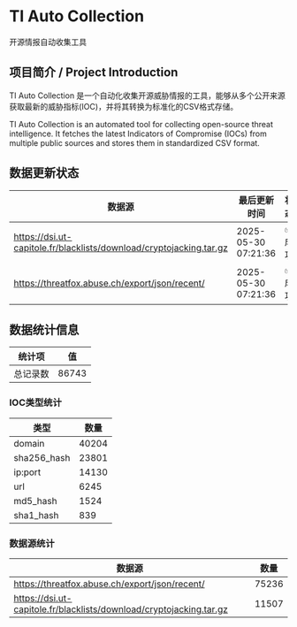 # TI Auto Collection

 开源情报自动收集工具

## 项目简介 / Project Introduction

TI Auto Collection 是一个自动化收集开源威胁情报的工具，能够从多个公开来源获取最新的威胁指标(IOC)，并将其转换为标准化的CSV格式存储。

TI Auto Collection is an automated tool for collecting open-source threat intelligence. It fetches the latest Indicators of Compromise (IOCs) from multiple public sources and stores them in standardized CSV format.

## 数据更新状态

| 数据源 | 最后更新时间 | 状态 |
|--------|------------|------|
| https://dsi.ut-capitole.fr/blacklists/download/cryptojacking.tar.gz | 2025-05-30 07:21:36 | ✅ 成功 |
| https://threatfox.abuse.ch/export/json/recent/ | 2025-05-30 07:21:36 | ✅ 成功 |

































































## 数据统计信息

| 统计项 | 值 |
|--------|----|
| 总记录数 | 86743 |

### IOC类型统计

| 类型 | 数量 |
|------|------|
| domain | 40204 |
| sha256_hash | 23801 |
| ip:port | 14130 |
| url | 6245 |
| md5_hash | 1524 |
| sha1_hash | 839 |

### 数据源统计

| 数据源 | 数量 |
|--------|------|
| https://threatfox.abuse.ch/export/json/recent/ | 75236 |
| https://dsi.ut-capitole.fr/blacklists/download/cryptojacking.tar.gz | 11507 |
